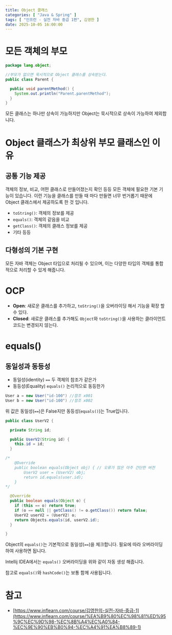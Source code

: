 ```yaml
---
title: Object 클래스
categories: [ "Java & Spring" ]
tags: [ "인프런 - 실전 자바 중급 1편", 김영한 ]
date: 2025-10-05 16:00:00
---
```


# 모든 객체의 부모

```java
package lang.object;

//부모가 없으면 묵시적으로 Object 클래스를 상속받는다.
public class Parent {

  public void parentMethod() {
    System.out.println("Parent.parentMethod");
  }
}
```

모든 클래스는 하나만 상속이 가능하지만 Object는 묵시적으로 상속이 가능하여 제외합니다.

# Object 클래스가 최상위 부모 클래스인 이유

## 공통 기능 제공

객체의 정보, 비교, 어떤 클래스로 만들어졌는지 확인 등등 모든 객체에 필요한 기본 기능이 있습니다. 이런 기능을 클래스를 만들 때 마다 만들면 너무 번거롭기 때문에 Object 클래스에서 제공하도록 한 것 입니다.

- `toString()`: 객체의 정보를 제공
- `equals()`: 객체의 같음을 비교
- `getClass()`: 객체의 클래스 정보를 제공
- 기타 등등

## 다형성의 기본 구현

모든 자바 객체는 Object 타입으로 처리될 수 있으며, 이는 다양한 타입의 객체를 통합적으로 처리할 수 있게 해줍니다.

# OCP

- **Open**: 새로운 클래스를 추가하고, `toString()`을 오버라이딩 해서 기능을 확장 할 수 있다.
- **Closed**: 새로운 클래스를 추가해도 `Object`와 `toString()`을 사용하는 클라이언트 코드는 변경되지 않는다.

# equals()

## 동일성과 동등성

- 동일성(identity) `==` 두 객체의 참조가 같은가
- 동등성(Equality) `equals()` 논리적으로 동등한가

```java
User a = new User("id-100") //참조 x001
User b = new User("id-100") //참조 x002
```

위 값은 동일성(`==`)은 False지만 동등성(`equals()`)는 True입니다.

```java
public class UserV2 {

  private String id;

  public UserV2(String id) {
    this.id = id;
  }

/*
    @Override
    public boolean equals(Object obj) { // 오류가 많은 아주 간단한 버전
        UserV2 user = (UserV2) obj;
        return id.equals(user.id);
    }
*/

  @Override
  public boolean equals(Object o) {
    if (this == o) return true;
    if (o == null || getClass() != o.getClass()) return false;
    UserV2 userV2 = (UserV2) o;
    return Objects.equals(id, userV2.id);
  }

}
```

Object의 `equals()`는 기본적으로 동일성(`==`)을 체크합니다. 필요에 따라 오버라이딩하여 사용하면 됩니다.

Intellij IDEA에서는 `equals()` 오버라이딩을 위와 같이 자동 생성 해줍니다.

참고로 `equals()`와 `hashCode()`는 보통 함께 사용됩니다.

# 참고

- [https://www.inflearn.com/course/김영한의-실전-자바-중급-1](https://www.inflearn.com/course/%EA%B9%80%EC%98%81%ED%95%9C%EC%9D%98-%EC%8B%A4%EC%A0%84-%EC%9E%90%EB%B0%94-%EC%A4%91%EA%B8%89-1)
